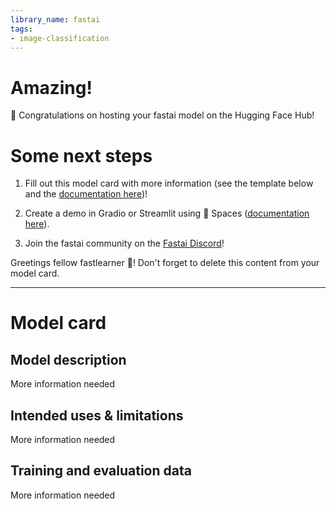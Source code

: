```yaml
---
library_name: fastai
tags:
- image-classification
---
```




# Amazing!

🥳 Congratulations on hosting your fastai model on the Hugging Face Hub!

# Some next steps
1. Fill out this model card with more information (see the template below and the [documentation here](https://huggingface.co/docs/hub/model-repos))!

2. Create a demo in Gradio or Streamlit using 🤗 Spaces ([documentation here](https://huggingface.co/docs/hub/spaces)).

3. Join the fastai community on the [Fastai Discord](https://discord.com/invite/YKrxeNn)!

Greetings fellow fastlearner 🤝! Don't forget to delete this content from your model card.


---


# Model card

## Model description
More information needed

## Intended uses & limitations
More information needed

## Training and evaluation data
More information needed
